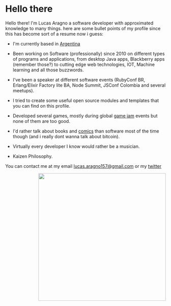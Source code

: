 # Hello there
<p alight="left">
  Hello there! I'm Lucas Aragno a software developer with approximated knowledge to many things.
  here are some bullet points of my profile since this has become sort of a resume now i guess:
  
  - I'm currently based in [Argentina](https://www.goodreads.com/quotes/386113-he-dabbed-at-his-tuxedo-with-a-damp-rag-and)
  
  - Been working on Software (professionally) since 2010 on different types of programs and applications, from desktop Java apps, Blackberry apps (remember those?) to cutting edge     web technologies, IOT, Machine learning and all those buzzwords.

  - I've been a speaker at different software events (RubyConf BR, Erlang/Elixir Factory lite BA, Node Summit, JSConf Colombia and several meetups).

  - I tried to create some  useful open source modules and templates that you can find on this profile.

  - Developed several games, mostly during global [game jam](https://globalgamejam.org/) events but none of them are too good.

  - I'd rather talk about books and [comics](https://www.goodreads.com/user/year_in_books/2020/53265228) than software most of the time though (and i really dont wanna talk about bitcoin).
  - Virtually every developer I know would rather be a musician.
  
  - Kaizen Philosophy.

 
  You can contact me at my email lucas.aragno157@gmail.com or my [twitter](https://twitter.com/aragno157) 
</p>
<p align="right">
  <img width="400" src="https://pbs.twimg.com/media/Ez7OuF9WEAYo0pY?format=jpg&name=900x900">
</p>
